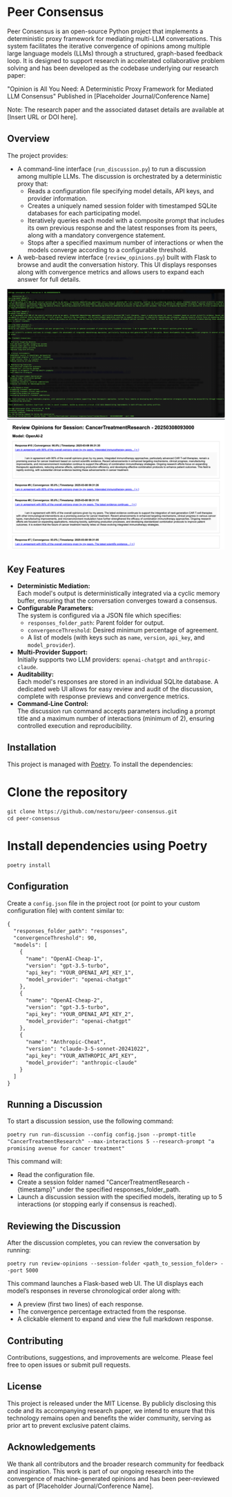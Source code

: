 # Peer Consensus

Peer Consensus is an open-source Python project that implements a deterministic proxy framework for mediating multi-LLM conversations. This system facilitates the iterative convergence of opinions among multiple large language models (LLMs) through a structured, graph-based feedback loop. It is designed to support research in accelerated collaborative problem solving and has been developed as the codebase underlying our research paper:

"Opinion is All You Need: A Deterministic Proxy Framework for Mediated LLM Consensus"
Published in [Placeholder Journal/Conference Name]

Note: The research paper and the associated dataset details are available at [Insert URL or DOI here].

## Overview

The project provides:
- A command-line interface (`run_discussion.py`) to run a discussion among multiple LLMs. The discussion is orchestrated by a deterministic proxy that:
  - Reads a configuration file specifying model details, API keys, and provider information.
  - Creates a uniquely named session folder with timestamped SQLite databases for each participating model.
  - Iteratively queries each model with a composite prompt that includes its own previous response and the latest responses from its peers, along with a mandatory convergence statement.
  - Stops after a specified maximum number of interactions or when the models converge according to a configurable threshold.
- A web-based review interface (`review_opinions.py`) built with Flask to browse and audit the conversation history. This UI displays responses along with convergence metrics and allows users to expand each answer for full details.

![Alt text]( run-discussion.png "Run Discussion CLI")
![Alt text]( review-opinions.png "Review Opinions UI")

## Key Features

- **Deterministic Mediation:**  
  Each model's output is deterministically integrated via a cyclic memory buffer, ensuring that the conversation converges toward a consensus.
- **Configurable Parameters:**  
  The system is configured via a JSON file which specifies:
  - `responses_folder_path`: Parent folder for output.
  - `convergenceThreshold`: Desired minimum percentage of agreement.
  - A list of models (with keys such as `name`, `version`, `api_key`, and `model_provider`).
- **Multi-Provider Support:**  
  Initially supports two LLM providers: `openai-chatgpt` and `anthropic-claude`.
- **Auditability:**  
  Each model's responses are stored in an individual SQLite database. A dedicated web UI allows for easy review and audit of the discussion, complete with response previews and convergence metrics.
- **Command-Line Control:**  
  The discussion run command accepts parameters including a prompt title and a maximum number of interactions (minimum of 2), ensuring controlled execution and reproducibility.

## Installation

This project is managed with [Poetry](https://python-poetry.org/). To install the dependencies:

# Clone the repository
```
git clone https://github.com/nestoru/peer-consensus.git
cd peer-consensus
```

# Install dependencies using Poetry
```
poetry install
```

## Configuration

Create a `config.json` file in the project root (or point to your custom configuration file) with content similar to:
```
{
  "responses_folder_path": "responses",
  "convergenceThreshold": 90,
  "models": [
    {
      "name": "OpenAI-Cheap-1",
      "version": "gpt-3.5-turbo",
      "api_key": "YOUR_OPENAI_API_KEY_1",
      "model_provider": "openai-chatgpt"
    },
    {
      "name": "OpenAI-Cheap-2",
      "version": "gpt-3.5-turbo",
      "api_key": "YOUR_OPENAI_API_KEY_2",
      "model_provider": "openai-chatgpt"
    },
    {
      "name": "Anthropic-Cheat",
      "version": "claude-3-5-sonnet-20241022",
      "api_key": "YOUR_ANTHROPIC_API_KEY",
      "model_provider": "anthropic-claude"
    }
  ]
}
```

## Running a Discussion

To start a discussion session, use the following command:
```
poetry run run-discussion --config config.json --prompt-title "CancerTreatmentResearch" --max-interactions 5 --research-prompt "a promising avenue for cancer treatment"
```

This command will:
- Read the configuration file.
- Create a session folder named "CancerTreatmentResearch - {timestamp}" under the specified responses_folder_path.
- Launch a discussion session with the specified models, iterating up to 5 interactions (or stopping early if consensus is reached).

## Reviewing the Discussion

After the discussion completes, you can review the conversation by running:
```
poetry run review-opinions --session-folder <path_to_session_folder> --port 5000
```

This command launches a Flask-based web UI. The UI displays each model’s responses in reverse chronological order along with:
- A preview (first two lines) of each response.
- The convergence percentage extracted from the response.
- A clickable element to expand and view the full markdown response.

## Contributing

Contributions, suggestions, and improvements are welcome. Please feel free to open issues or submit pull requests.

## License

This project is released under the MIT License. By publicly disclosing this code and its accompanying research paper, we intend to ensure that this technology remains open and benefits the wider community, serving as prior art to prevent exclusive patent claims.

## Acknowledgements

We thank all contributors and the broader research community for feedback and inspiration. This work is part of our ongoing research into the convergence of machine-generated opinions and has been peer-reviewed as part of [Placeholder Journal/Conference Name].

